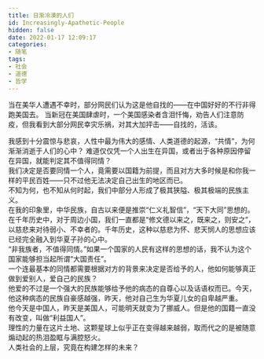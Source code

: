 ```yaml
---
title: 日渐冷漠的人们
id: Increasingly-Apathetic-People
hidden: false
date: 2022-01-17 12:09:17
categories:
- 随笔
tags:
- 社会
- 道德
- 哲学
---
```


<!--more-->

当在美华人遭遇不幸时，部分网民们认为这是他自找的——在中国好好的不行非得跑美国去。
当新冠在美国肆虐时，一个美国感染者含泪忏悔，劝告人们注意防疫，但我看到大部分网民幸灾乐祸，对其大加抨击——自找的，活该。 

我感到十分震惊与悲哀，人性中最为伟大的感情、人类道德的起源，“共情”，为何渐渐消逝于人们的心中？ 难道仅仅凭一个人出生在异国，或者出于各种原因停留在异国，就能判定其不值得同情？  
我们决定是否要同情一个人，竟需要以国籍为前提，而且对方大多时候是和你我一样的平民百姓——只不过他无法决定自己出生的地区而已。  
不知为何，也不知从何时起，我们中部分人形成了极其狭隘、极其极端的民族主义。  
在我的印象里，中华民族，自古以来便是推崇“仁义礼智信”，“天下大同”思想的。在千年历史中，对于周边小国，我们一直都是“修文德以来之，既来之，则安之”，以慈悲来对待弱小、不幸者的。千年历史，这种以慈悲为怀、悲天悯人的思想应该已经完全融入到华夏子孙的心中。  
“非我族者，不值得同情。”如果一个国家的人民有这样的思想的话，我不认为这个国家能够担当起所谓“大国责任”。  
一个连最基本的同情都需要根据对方的背景来决定是否给予的人，他如何能够真正做到爱别人，爱自己的民族？  
他爱的不过是一个强大的民族能够给予他的病态的自尊心以及话语权而已。今天，他这种病态的民族自豪感越强，昨天，他对自己生为华夏儿女的自卑越严重。  
他今天是中国人，昨天是美国人，可能明天就变为了挪威人。但是他的国籍一直没有改变，叫做“利益国人”。  
理性的力量在这片土地、这颗星球上似乎正在变得越来越弱，取而代之的是被随意煽动起的热泪盈眶与满腔怒火。  
人类社会的上层，究竟在构建怎样的未来？